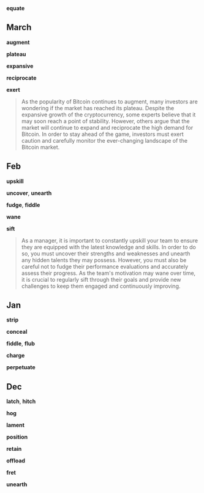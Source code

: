 

**equate**

## March 

**augment**

**plateau**

**expansive**

**reciprocate**

**exert** 

> As the popularity of Bitcoin continues to augment, many investors are wondering if the market has reached its plateau. Despite the expansive growth of the cryptocurrency, some experts believe that it may soon reach a point of stability. However, others argue that the market will continue to expand and reciprocate the high demand for Bitcoin. In order to stay ahead of the game, investors must exert caution and carefully monitor the ever-changing landscape of the Bitcoin market.

## Feb 

**upskill**

**uncover**, **unearth**

**fudge**, **fiddle**

**wane**

**sift**

> As a manager, it is important to constantly upskill your team to ensure they are equipped with the latest knowledge and skills. In order to do so, you must uncover their strengths and weaknesses and unearth any hidden talents they may possess. However, you must also be careful not to fudge their performance evaluations and accurately assess their progress. As the team's motivation may wane over time, it is crucial to regularly sift through their goals and provide new challenges to keep them engaged and continuously improving.


## Jan 

**strip**

**conceal** 

**fiddle**, **flub**

**charge** 

**perpetuate**

## Dec 

**latch**, **hitch**

**hog**

**lament**

**position** 

**retain** 

**offload**

**fret**

**unearth**


